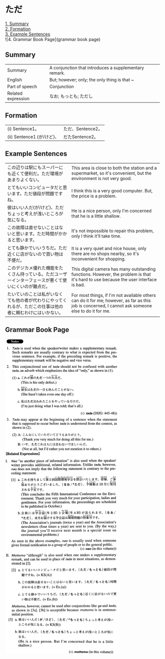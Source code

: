 # ただ

[1. Summary](#summary)<br>
[2. Formation](#formation)<br>
[3. Example Sentences](#example-sentences)<br>
![4. Grammar Book Page](grammar book page)<br>


## Summary

<table><tr>   <td>Summary</td>   <td>A conjunction that introduces a supplementary remark.</td></tr><tr>   <td>English</td>   <td>But; however; only; the only thing is that ~</td></tr><tr>   <td>Part of speech</td>   <td>Conjunction</td></tr><tr>   <td>Related expression</td>   <td>なお; もっとも; ただし</td></tr></table>

## Formation

<table class="table"><tbody><tr class="tr head"><td class="td"><span class="numbers">(i)</span> <span class="bold">Sentence1。</span></td><td class="td"><span class="concept">ただ</span><span>、Sentence2。</span></td></tr><tr class="tr head"><td class="td"><span class="numbers">(ii)</span> <span class="bold">Sentence1 {が/けど}、</span></td><td class="td"><span class="concept">だた</span><span>Sentence2。</span></td></tr></tbody></table>

## Example Sentences

<table><tr>   <td>この辺りは駅にもスーパーにも近くて便利だ。ただ環境があまりよくない。</td>   <td>This area is close to both the station and a supermarket, so it's convenient, but the environment is not very good.</td></tr><tr>   <td>とてもいいコンピュータだと思います。ただ値段が問題ですね。</td>   <td>I think this is a very good computer. But, the price is a problem.</td></tr><tr>   <td>彼はいい人だ{が/けど}、ただちょっと考えが浅いところが気になる。</td>   <td>He is a nice person, only I'm concerned that he is a little shallow.</td></tr><tr>   <td>この故障は直せないことはないと思います。ただ時間がかかると思います。</td>   <td>It's not impossible to repair this problem, only I think it'll take time.</td></tr><tr>   <td>とても静かでいいうちだ。ただ近くに店がないので買い物は不便だ。</td>   <td>It is a very quiet and nice house, only there are no shops nearby, so it's inconvenient for shopping.</td></tr><tr>   <td>このデジカメ優れた機能をたくさん持っている。ただユーザーインターフェースが悪くて使いにくいのが難点だ。</td>   <td>This digital camera has many outstanding functions. However, the problem is that it's hard to use because the user interface is bad.</td></tr><tr>   <td>たいていのことは私がいなくても他の者が代わりにやってくれるが、ただこの仕事は他の者に頼むわけにはいかない。</td>   <td>For most things, if I'm not available others can do it for me; however, as far as this job is concerned, I cannot ask someone else to do it for me.</td></tr></table>

## Grammar Book Page

![](../img/Advancedただ.png)

